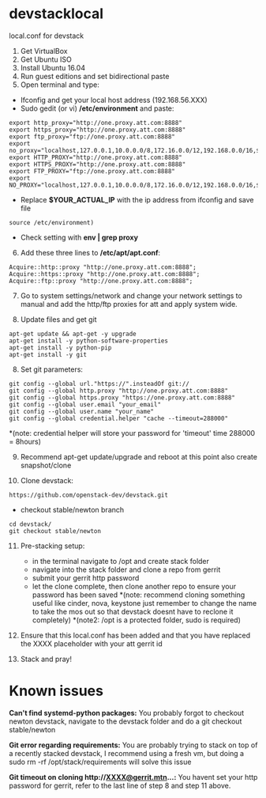 # devstacklocal
local.conf for devstack

1. Get VirtualBox
2. Get Ubuntu ISO
3. Install Ubuntu 16.04
4. Run guest editions and set bidirectional paste
5. Open terminal and type:
  * Ifconfig and get your local host address (192.168.56.XXX)
  * Sudo gedit (or vi) **/etc/environment** and paste:
```
export http_proxy="http://one.proxy.att.com:8888"
export https_proxy="http://one.proxy.att.com:8888"
export ftp_proxy="ftp://one.proxy.att.com:8888"
export no_proxy="localhost,127.0.0.1,10.0.0.0/8,172.16.0.0/12,192.168.0.0/16,$YOUR_ACTUAL_IP"
export HTTP_PROXY="http://one.proxy.att.com:8888"
export HTTPS_PROXY="http://one.proxy.att.com:8888"
export FTP_PROXY="ftp://one.proxy.att.com:8888"
export NO_PROXY="localhost,127.0.0.1,10.0.0.0/8,172.16.0.0/12,192.168.0.0/16,$YOUR_ACTUAL_IP"
```
  * Replace **$YOUR_ACTUAL_IP** with the ip address from ifconfig and save file
```
source /etc/environment)
```
  * Check setting with **env | grep proxy**

6. Add these three lines to **/etc/apt/apt.conf**:
```
Acquire::http::proxy "http://one.proxy.att.com:8888";
Acquire::https::proxy "http://one.proxy.att.com:8888";
Acquire::ftp::proxy "http://one.proxy.att.com:8888";
```

7. Go to system settings/network and change your network settings to manual and add the http/ftp proxies for att and apply system wide.

8. Update files and get git
```
apt-get update && apt-get -y upgrade
apt-get install -y python-software-properties
apt-get install -y python-pip
apt-get install -y git
```

8. Set git parameters:
```
git config --global url."https://".insteadOf git://
git config --global http.proxy "http://one.proxy.att.com:8888"
git config --global https.proxy "https://one.proxy.att.com:8888"
git config --global user.email "your_email"
git config --global user.name "your_name"
git config --global credential.helper "cache --timeout=288000"
```
  *(note: credential helper will store your password for 'timeout' time 288000 = 8hours)

9. Recommend apt-get update/upgrade and reboot at this point also create snapshot/clone

10. Clone devstack:
```
https://github.com/openstack-dev/devstack.git
```
  * checkout stable/newton branch
```
cd devstack/
git checkout stable/newton
```

11. Pre-stacking setup:
    * in the terminal navigate to /opt and create stack folder
    * navigate into the stack folder and clone a repo from gerrit
    * submit your gerrit http password
    * let the clone complete, then clone another repo to ensure your password has been saved
    *(note: recommend cloning something useful like cinder, nova, keystone just remember to change the name to take the mos out so that devstack doesnt have to reclone it completely)
    *(note2: /opt is a protected folder, sudo is required)

12. Ensure that this local.conf has been added and that you have replaced the XXXX placeholder with your att gerrit id

13. Stack and pray!


# Known issues

**Can't find systemd-python packages:** You probably forgot to checkout newton devstack, navigate to the devstack folder and do a git checkout stable/newton

**Git error regarding requirements:** You are probably trying to stack on top of a recently stacked devstack, I recommend using a fresh vm, but doing a sudo rm -rf /opt/stack/requirements will solve this issue

**Git timeout on cloning http://XXXX@gerrit.mtn...:** You havent set your http password for gerrit, refer to the last line of step 8 and step 11 above.


